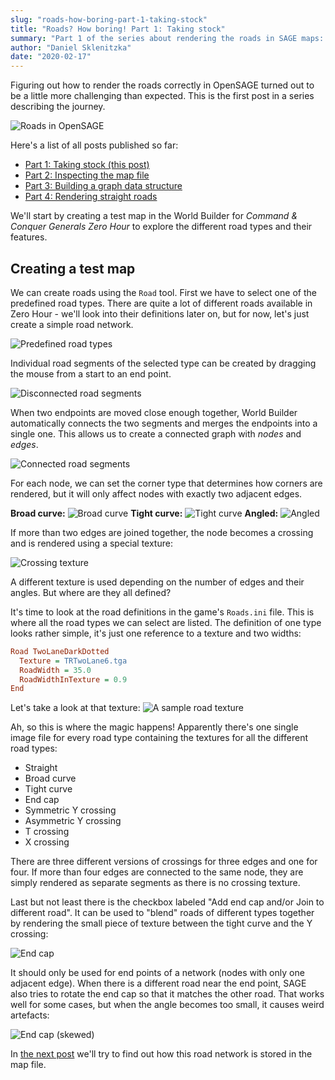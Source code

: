 ```yaml
---
slug: "roads-how-boring-part-1-taking-stock"
title: "Roads? How boring! Part 1: Taking stock"
summary: "Part 1 of the series about rendering the roads in SAGE maps: Exploring the different road types"
author: "Daniel Sklenitzka"
date: "2020-02-17"
---
```


Figuring out how to render the roads correctly in OpenSAGE turned out to be a little more challenging than expected. This is the first post in a series describing the journey.

![Roads in OpenSAGE](./open_sage_roads.jpg)

Here's a list of all posts published so far:

* [Part 1: Taking stock (this post)](/blog/roads-how-boring-part-1-taking-stock)
* [Part 2: Inspecting the map file](/blog/roads-how-boring-part-2-inspecting-the-map-file)
* [Part 3: Building a graph data structure](/blog/roads-how-boring-part-3-building-a-graph-data-structure)
* [Part 4: Rendering straight roads](/blog/roads-how-boring-part-4-rendering-straight-roads)

We'll start by creating a test map in the World Builder for _Command & Conquer Generals Zero Hour_ to explore the different road types and their features.

## Creating a test map

We can create roads using the `Road` tool. First we have to select one of the predefined road types. There are quite a lot of different roads available in Zero Hour - we'll look into their definitions later on, but for now, let's just create a simple road network.

![Predefined road types](./road_types.png)

Individual road segments of the selected type can be created by dragging the mouse from a start to an end point.

![Disconnected road segments](./disconnected_roads.png)

When two endpoints are moved close enough together, World Builder automatically connects the two segments and merges the endpoints into a single one. This allows us to create a connected graph with _nodes_ and _edges_.

![Connected road segments](./connected_roads.png)

For each node, we can set the corner type that determines how corners are rendered, but it will only affect nodes with exactly two adjacent edges.

**Broad curve:**
![Broad curve](./broad_curve.png)
**Tight curve:**
![Tight curve](./tight_curve.png)
**Angled:**
![Angled](./angled.png)

If more than two edges are joined together, the node becomes a crossing and is rendered using a special texture:

![Crossing texture](./crossing.png)

A different texture is used depending on the number of edges and their angles. But where are they all defined?

It's time to look at the road definitions in the game's `Roads.ini` file. This is where all the road types we can select are listed. The definition of one type looks rather simple, it's just one reference to a texture and two widths:

```ini
Road TwoLaneDarkDotted
  Texture = TRTwoLane6.tga
  RoadWidth = 35.0
  RoadWidthInTexture = 0.9
End
```

Let's take a look at that texture:
![A sample road texture](./texture.png)

Ah, so this is where the magic happens! Apparently there's one single image file for every road type containing the textures for all the different road types:

* Straight
* Broad curve
* Tight curve
* End cap
* Symmetric Y crossing
* Asymmetric Y crossing
* T crossing
* X crossing

There are three different versions of crossings for three edges and one for four. If more than four edges are connected to the same node, they are simply rendered as separate segments as there is no crossing texture.

Last but not least there is the checkbox labeled "Add end cap and/or Join to different road". It can be used to "blend" roads of different types together by rendering the small piece of texture between the tight curve and the Y crossing:

![End cap](./end_cap.png)

It should only be used for end points of a network (nodes with only one adjacent edge). When there is a different road near the end point, SAGE also tries to rotate the end cap so that it matches the other road. That works well for some cases, but when the angle becomes too small, it causes weird artefacts:

![End cap (skewed)](./end_cap_skewed.png)

In [the next post](/blog/roads-how-boring-part-2-inspecting-the-map-file) we'll try to find out how this road network is stored in the map file.